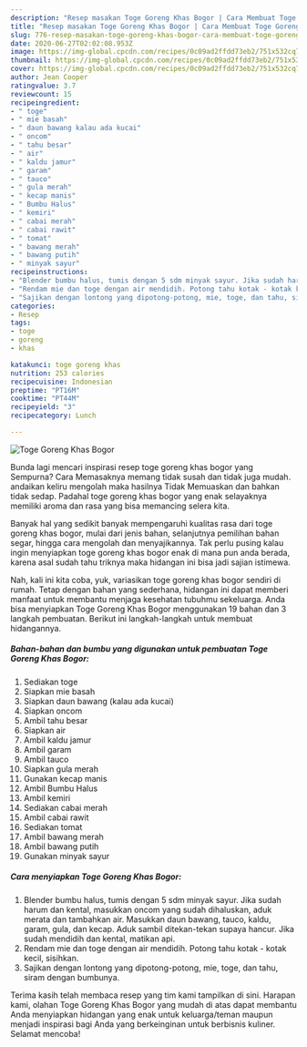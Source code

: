 ```yaml
---
description: "Resep masakan Toge Goreng Khas Bogor | Cara Membuat Toge Goreng Khas Bogor Yang Bisa Manjain Lidah"
title: "Resep masakan Toge Goreng Khas Bogor | Cara Membuat Toge Goreng Khas Bogor Yang Bisa Manjain Lidah"
slug: 776-resep-masakan-toge-goreng-khas-bogor-cara-membuat-toge-goreng-khas-bogor-yang-bisa-manjain-lidah
date: 2020-06-27T02:02:08.953Z
image: https://img-global.cpcdn.com/recipes/0c09ad2ffdd73eb2/751x532cq70/toge-goreng-khas-bogor-foto-resep-utama.jpg
thumbnail: https://img-global.cpcdn.com/recipes/0c09ad2ffdd73eb2/751x532cq70/toge-goreng-khas-bogor-foto-resep-utama.jpg
cover: https://img-global.cpcdn.com/recipes/0c09ad2ffdd73eb2/751x532cq70/toge-goreng-khas-bogor-foto-resep-utama.jpg
author: Jean Cooper
ratingvalue: 3.7
reviewcount: 15
recipeingredient:
- " toge"
- " mie basah"
- " daun bawang kalau ada kucai"
- " oncom"
- " tahu besar"
- " air"
- " kaldu jamur"
- " garam"
- " tauco"
- " gula merah"
- " kecap manis"
- " Bumbu Halus"
- " kemiri"
- " cabai merah"
- " cabai rawit"
- " tomat"
- " bawang merah"
- " bawang putih"
- " minyak sayur"
recipeinstructions:
- "Blender bumbu halus, tumis dengan 5 sdm minyak sayur. Jika sudah harum dan kental, masukkan oncom yang sudah dihaluskan, aduk merata dan tambahkan air. Masukkan daun bawang, tauco, kaldu, garam, gula, dan kecap. Aduk sambil ditekan-tekan supaya hancur. Jika sudah mendidih dan kental, matikan api."
- "Rendam mie dan toge dengan air mendidih. Potong tahu kotak - kotak kecil, sisihkan."
- "Sajikan dengan lontong yang dipotong-potong, mie, toge, dan tahu, siram dengan bumbunya."
categories:
- Resep
tags:
- toge
- goreng
- khas

katakunci: toge goreng khas 
nutrition: 253 calories
recipecuisine: Indonesian
preptime: "PT16M"
cooktime: "PT44M"
recipeyield: "3"
recipecategory: Lunch

---
```



![Toge Goreng Khas Bogor](https://img-global.cpcdn.com/recipes/0c09ad2ffdd73eb2/751x532cq70/toge-goreng-khas-bogor-foto-resep-utama.jpg)

Bunda lagi mencari inspirasi resep toge goreng khas bogor yang Sempurna? Cara Memasaknya memang tidak susah dan tidak juga mudah. andaikan keliru mengolah maka hasilnya Tidak Memuaskan dan bahkan tidak sedap. Padahal toge goreng khas bogor yang enak selayaknya memiliki aroma dan rasa yang bisa memancing selera kita.

Banyak hal yang sedikit banyak mempengaruhi kualitas rasa dari toge goreng khas bogor, mulai dari jenis bahan, selanjutnya pemilihan bahan segar, hingga cara mengolah dan menyajikannya. Tak perlu pusing kalau ingin menyiapkan toge goreng khas bogor enak di mana pun anda berada, karena asal sudah tahu triknya maka hidangan ini bisa jadi sajian istimewa.




Nah, kali ini kita coba, yuk, variasikan toge goreng khas bogor sendiri di rumah. Tetap dengan bahan yang sederhana, hidangan ini dapat memberi manfaat untuk membantu menjaga kesehatan tubuhmu sekeluarga. Anda bisa menyiapkan Toge Goreng Khas Bogor menggunakan 19 bahan dan 3 langkah pembuatan. Berikut ini langkah-langkah untuk membuat hidangannya.

<!--inarticleads1-->

##### Bahan-bahan dan bumbu yang digunakan untuk pembuatan Toge Goreng Khas Bogor:

1. Sediakan  toge
1. Siapkan  mie basah
1. Siapkan  daun bawang (kalau ada kucai)
1. Siapkan  oncom
1. Ambil  tahu besar
1. Siapkan  air
1. Ambil  kaldu jamur
1. Ambil  garam
1. Ambil  tauco
1. Siapkan  gula merah
1. Gunakan  kecap manis
1. Ambil  Bumbu Halus
1. Ambil  kemiri
1. Sediakan  cabai merah
1. Ambil  cabai rawit
1. Sediakan  tomat
1. Ambil  bawang merah
1. Ambil  bawang putih
1. Gunakan  minyak sayur




<!--inarticleads2-->

##### Cara menyiapkan Toge Goreng Khas Bogor:

1. Blender bumbu halus, tumis dengan 5 sdm minyak sayur. Jika sudah harum dan kental, masukkan oncom yang sudah dihaluskan, aduk merata dan tambahkan air. Masukkan daun bawang, tauco, kaldu, garam, gula, dan kecap. Aduk sambil ditekan-tekan supaya hancur. Jika sudah mendidih dan kental, matikan api.
1. Rendam mie dan toge dengan air mendidih. Potong tahu kotak - kotak kecil, sisihkan.
1. Sajikan dengan lontong yang dipotong-potong, mie, toge, dan tahu, siram dengan bumbunya.




Terima kasih telah membaca resep yang tim kami tampilkan di sini. Harapan kami, olahan Toge Goreng Khas Bogor yang mudah di atas dapat membantu Anda menyiapkan hidangan yang enak untuk keluarga/teman maupun menjadi inspirasi bagi Anda yang berkeinginan untuk berbisnis kuliner. Selamat mencoba!
